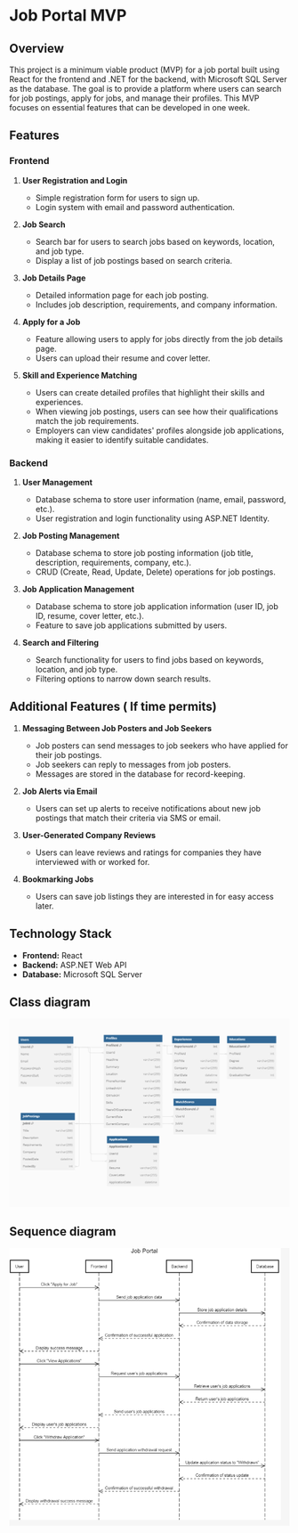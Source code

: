 # Job Portal MVP

## Overview
This project is a minimum viable product (MVP) for a job portal built using React for the frontend and .NET for the backend, with Microsoft SQL Server as the database. The goal is to provide a platform where users can search for job postings, apply for jobs, and manage their profiles. This MVP focuses on essential features that can be developed in one week.

## Features

### Frontend
1. **User Registration and Login**
   - Simple registration form for users to sign up.
   - Login system with email and password authentication.

2. **Job Search**
   - Search bar for users to search jobs based on keywords, location, and job type.
   - Display a list of job postings based on search criteria.

3. **Job Details Page**
   - Detailed information page for each job posting.
   - Includes job description, requirements, and company information.

4. **Apply for a Job**
   - Feature allowing users to apply for jobs directly from the job details page.
   - Users can upload their resume and cover letter.

5. **Skill and Experience Matching**
   - Users can create detailed profiles that highlight their skills and experiences.
   - When viewing job postings, users can see how their qualifications match the job requirements.
   - Employers can view candidates' profiles alongside job applications, making it easier to identify suitable candidates.

### Backend
1. **User Management**
   - Database schema to store user information (name, email, password, etc.).
   - User registration and login functionality using ASP.NET Identity.

2. **Job Posting Management**
   - Database schema to store job posting information (job title, description, requirements, company, etc.).
   - CRUD (Create, Read, Update, Delete) operations for job postings.

3. **Job Application Management**
   - Database schema to store job application information (user ID, job ID, resume, cover letter, etc.).
   - Feature to save job applications submitted by users.

4. **Search and Filtering**
   - Search functionality for users to find jobs based on keywords, location, and job type.
   - Filtering options to narrow down search results.

## Additional Features ( If time permits)
1. **Messaging Between Job Posters and Job Seekers**
   - Job posters can send messages to job seekers who have applied for their job postings.
   - Job seekers can reply to messages from job posters.
   - Messages are stored in the database for record-keeping.

2. **Job Alerts via Email**
   - Users can set up alerts to receive notifications about new job postings that match their criteria via SMS or email.

3. **User-Generated Company Reviews**
   - Users can leave reviews and ratings for companies they have interviewed with or worked for.

4. **Bookmarking Jobs**
   - Users can save job listings they are interested in for easy access later.

## Technology Stack
- **Frontend:** React
- **Backend:** ASP.NET Web API
- **Database:** Microsoft SQL Server

## Class diagram

![Class diagram](Class-diagram.png)

## Sequence diagram

![Sequence diagram](sequence-diagram.png)